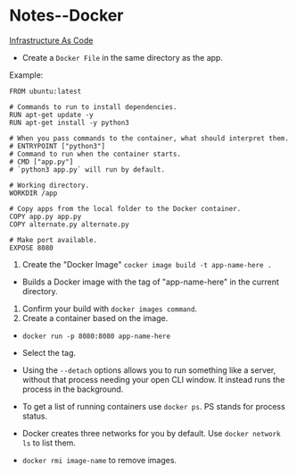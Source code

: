 # Notes--Docker

[Infrastructure As Code](https://martinfowler.com/bliki/InfrastructureAsCode.html)

- Create a `Docker File` in the same directory as the app.

Example:

```
FROM ubuntu:latest

# Commands to run to install dependencies.
RUN apt-get update -y
RUN apt-get install -y python3

# When you pass commands to the container, what should interpret them.
# ENTRYPOINT ["python3"]
# Command to run when the container starts.
# CMD ["app.py"]
# `python3 app.py` will run by default.

# Working directory.
WORKDIR /app

# Copy apps from the local folder to the Docker container.
COPY app.py app.py
COPY alternate.py alternate.py

# Make port available.
EXPOSE 8080
```

1. Create the "Docker Image" `cocker image build -t app-name-here .`
  - Builds a Docker image with the tag of "app-name-here" in the current directory.
1. Confirm your build with `docker images command`.
1. Create a container based on the image.
  - `docker run -p 8080:8080 app-name-here`
  - Select the tag.

- Using the `--detach` options allows you to run something like a server, without that process needing your open CLI window. It instead runs the process in the background.
- To get a list of running containers use `docker ps`. PS stands for process status.  
- Docker creates three networks for you by default. Use `docker network ls` to list them.
- `docker rmi image-name` to remove images.